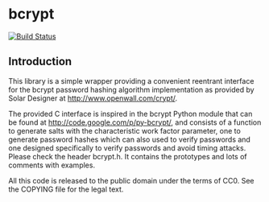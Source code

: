 # bcrypt

[![Build Status](https://travis-ci.com/OrangeTide/libbcrypt.svg?branch=master)](https://travis-ci.com/OrangeTide/libbcrypt)

## Introduction

This library is a simple wrapper providing a convenient reentrant interface for
the bcrypt password hashing algorithm implementation as provided by Solar
Designer at http://www.openwall.com/crypt/.

The provided C interface is inspired in the bcrypt Python module that can be
found at http://code.google.com/p/py-bcrypt/, and consists of a function to
generate salts with the characteristic work factor parameter, one to generate
password hashes which can also used to verify passwords and one designed
specifically to verify passwords and avoid timing attacks. Please check the
header bcrypt.h. It contains the prototypes and lots of comments with examples.

All this code is released to the public domain under the terms of CC0. See the
COPYING file for the legal text.
